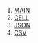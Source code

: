 1. [MAIN](_posts/2022-07-28-MAIN.md)
2. [CELL](_posts/2022-07-28-CELL.md)
3. [JSON](_posts/2022-07-28-JSON.md)
4. [CSV](_posts/2022-07-28-CSV.md)